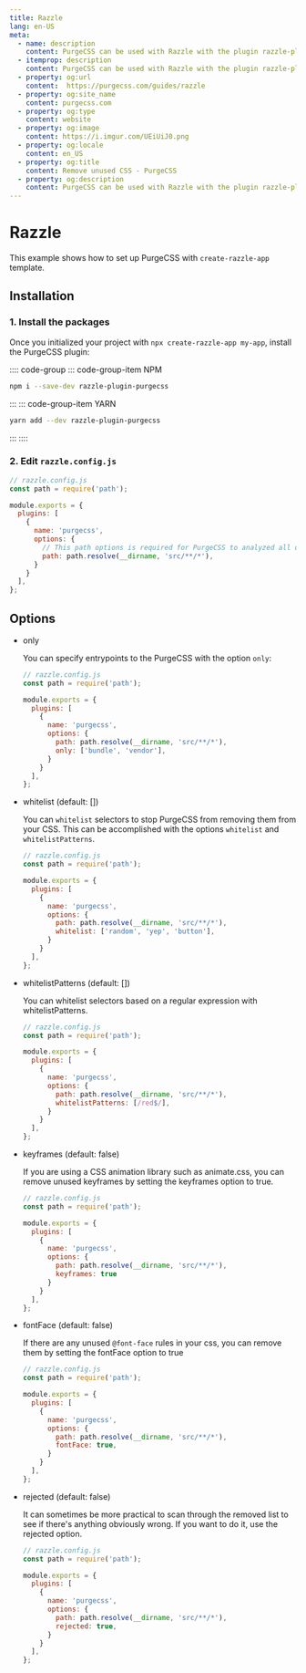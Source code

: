 ```yaml
---
title: Razzle
lang: en-US
meta:
  - name: description
    content: PurgeCSS can be used with Razzle with the plugin razzle-plugin-purgecss or with the PostCSS plugin.
  - itemprop: description
    content: PurgeCSS can be used with Razzle with the plugin razzle-plugin-purgecss or with the PostCSS plugin.
  - property: og:url
    content:  https://purgecss.com/guides/razzle
  - property: og:site_name
    content: purgecss.com
  - property: og:type
    content: website
  - property: og:image
    content: https://i.imgur.com/UEiUiJ0.png
  - property: og:locale
    content: en_US
  - property: og:title
    content: Remove unused CSS - PurgeCSS
  - property: og:description
    content: PurgeCSS can be used with Razzle with the plugin razzle-plugin-purgecss or with the PostCSS plugin.
---
```


# Razzle

This example shows how to set up PurgeCSS with `create-razzle-app` template.  

## Installation

### 1. Install the packages

Once you initialized your project with `npx create-razzle-app my-app`, install the PurgeCSS plugin:

:::: code-group
::: code-group-item NPM
```sh
npm i --save-dev razzle-plugin-purgecss
```
:::
::: code-group-item YARN
```sh
yarn add --dev razzle-plugin-purgecss
```
:::
::::

### 2. Edit `razzle.config.js`

```js
// razzle.config.js
const path = require('path');

module.exports = {
  plugins: [
    {
      name: 'purgecss',
      options: {
        // This path options is required for PurgeCSS to analyzed all of yours content
        path: path.resolve(__dirname, 'src/**/*'),
      }
    }
  ],
};
```

## Options

- only

  You can specify entrypoints to the PurgeCSS with the option `only`:

  ```js
  // razzle.config.js
  const path = require('path');

  module.exports = {
    plugins: [
      {
        name: 'purgecss',
        options: {
          path: path.resolve(__dirname, 'src/**/*'),
          only: ['bundle', 'vendor'],
        }
      }
    ],
  };
  ```

- whitelist (default: [])

  You can `whitelist` selectors to stop PurgeCSS from removing them from your CSS. This can be accomplished with the options `whitelist` and `whitelistPatterns`.

  ```js
  // razzle.config.js
  const path = require('path');

  module.exports = {
    plugins: [
      {
        name: 'purgecss',
        options: {
          path: path.resolve(__dirname, 'src/**/*'),
          whitelist: ['random', 'yep', 'button'],
        }
      }
    ],
  };
  ```

- whitelistPatterns (default: [])

  You can whitelist selectors based on a regular expression with whitelistPatterns.

  ```js
  // razzle.config.js
  const path = require('path');

  module.exports = {
    plugins: [
      {
        name: 'purgecss',
        options: {
          path: path.resolve(__dirname, 'src/**/*'),
          whitelistPatterns: [/red$/],
        }
      }
    ],
  };
  ```

- keyframes (default: false)

  If you are using a CSS animation library such as animate.css, you can remove unused keyframes by setting the keyframes option to true.

  ```js
  // razzle.config.js
  const path = require('path');

  module.exports = {
    plugins: [
      {
        name: 'purgecss',
        options: {
          path: path.resolve(__dirname, 'src/**/*'),
          keyframes: true
        }
      }
    ],
  };
  ```

- fontFace (default: false)

  If there are any unused `@font-face` rules in your css, you can remove them by setting the fontFace option to true

  ```js
  // razzle.config.js
  const path = require('path');

  module.exports = {
    plugins: [
      {
        name: 'purgecss',
        options: {
          path: path.resolve(__dirname, 'src/**/*'),
          fontFace: true,
        }
      }
    ],
  };
  ```

- rejected (default: false)

  It can sometimes be more practical to scan through the removed list to see if there's anything obviously wrong. If you want to do it, use the rejected option.

  ```js
  // razzle.config.js
  const path = require('path');

  module.exports = {
    plugins: [
      {
        name: 'purgecss',
        options: {
          path: path.resolve(__dirname, 'src/**/*'),
          rejected: true,
        }
      }
    ],
  };
  ```
